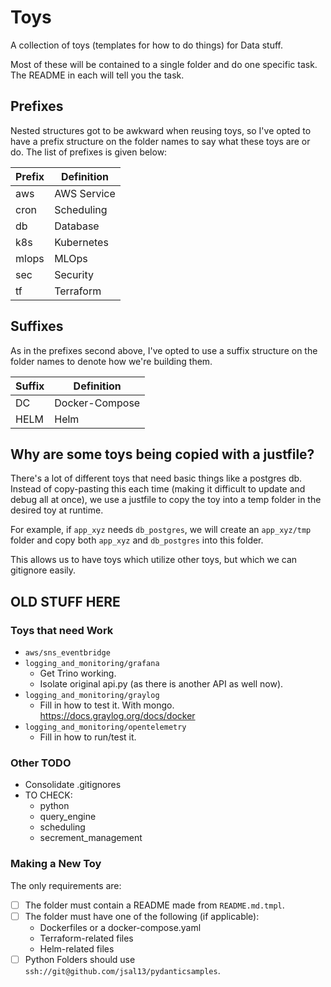 # Toys

A collection of toys (templates for how to do things) for Data stuff.

Most of these will be contained to a single folder and do one specific task.  The README in each will tell you the task.

## Prefixes

Nested structures got to be awkward when reusing toys, so I've opted to have a prefix structure on the folder names to say what these toys are or do.  The list of prefixes is given below:

| Prefix | Definition  |
| ------ | ----------- |
| aws    | AWS Service |
| cron   | Scheduling  |
| db     | Database    |
| k8s    | Kubernetes  |
| mlops  | MLOps       |
| sec    | Security    |
| tf     | Terraform   |

## Suffixes

As in the prefixes second above, I've opted to use a suffix structure on the folder names to denote how we're building them.  

| Suffix | Definition     |
| ------ | -------------- |
| DC     | Docker-Compose |
| HELM   | Helm           |

## Why are some toys being copied with a justfile?

There's a lot of different toys that need basic things like a postgres db.  Instead of copy-pasting this each time (making it difficult to update and debug all at once), we use a justfile to copy the toy into a temp folder in the desired toy at runtime.  

For example, if `app_xyz` needs `db_postgres`, we will create an `app_xyz/tmp` folder and copy both `app_xyz` and `db_postgres` into this folder.

This allows us to have toys which utilize other toys, but which we can gitignore easily.  

## OLD STUFF HERE

### Toys that need Work

- `aws/sns_eventbridge`
- `logging_and_monitoring/grafana`
  - Get Trino working.
  - Isolate original api.py (as there is another API as well now).
- `logging_and_monitoring/graylog`
  - Fill in how to test it.  With mongo.  <https://docs.graylog.org/docs/docker>
- `logging_and_monitoring/opentelemetry`
  - Fill in how to run/test it.

### Other TODO

- Consolidate .gitignores
- TO CHECK:
  - python
  - query_engine
  - scheduling
  - secrement_management

### Making a New Toy

The only requirements are:

- [ ] The folder must contain a README made from `README.md.tmpl`.
- [ ] The folder must have one of the following (if applicable):
  - Dockerfiles or a docker-compose.yaml
  - Terraform-related files
  - Helm-related files
- [ ] Python Folders should use `ssh://git@github.com/jsal13/pydanticsamples`.
